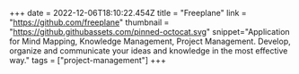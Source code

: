 +++
date = 2022-12-06T18:10:22.454Z
title = "Freeplane"
link = "https://github.com/freeplane"
thumbnail = "https://github.githubassets.com/pinned-octocat.svg"
snippet="Application for Mind Mapping, Knowledge Management, Project Management. Develop, organize and communicate your ideas and knowledge in the most effective way."
tags = ["project-management"]
+++
